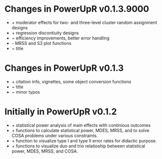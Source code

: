 # Changes in PowerUpR v0.1.3.9000
 - \+ moderator effects for two- and three-level cluster random assignment designs
 - \+ regression discontiuity designs
 - ~ efficiency improvements, better error handling
 - \- MRSS and S3 plot functions
 - ~ title 
 
# Changes in PowerUpR v0.1.3
 - \+ citation info, vignettes, some object conversion functions 
 - ~ title 
 - ~ minor typos

# Initially in PowerUpR v0.1.2
 - \+ statistical power analysis of main effects 
 with continious outcomes 
 - \+ functions to calculate statistical power, MDES, MRSS,
 and to solve COSA problems under various constraints.
 - \+ function to visualize type I and type II
 error rates for didactic purpose. 
 - \+ functions to visualize duo and trio relatioship
 between statistical power, MDES, MRSS, and COSA. 
 
 
